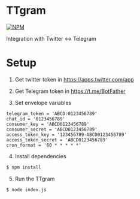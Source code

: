 # TTgram

[![NPM](https://nodei.co/npm/ttgram.png?downloads=true&downloadRank=true&stars=true)](https://nodei.co/npm/ttgram/)

Integration with Twitter <-> Telegram

# Setup
1. Get twitter token in https://apps.twitter.com/app

2. Get Telegram token in https://t.me/BotFather

3. Set envelope variables

```
telegram_token = 'ABCD:0123456789'
chat_id = '0123456789'
consumer_key = 'ABCD0123456789'
consumer_secret = 'ABCD0123456789'
access_token_key = '123456789-ABCD0123456789'
access_token_secret = 'ABCD0123456789'
cron_format = '60 * * * * *'
```

4. Install dependencies

```bash
$ npm install
```

5. Run the TTgram

```bash
$ node index.js
```